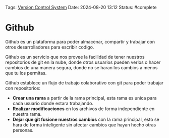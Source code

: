 Tags: [Version Control System](../Indexes/Version%20Control%20System.md) Date:
2024-08-20 13:12 Status: #complete

# Github

Github es un plataforma para poder almacenar, compartir y trabajar con otros
desarrolladores para escribir codigo.

Github es un servicio que nos provee la facilidad de tener nuestros repositorios
de git en la nube, donde otros usuarios pueden verlos o hacer cambios de una
manera segura, donde no se haran los cambios a menos que tu los permitas.

Github establece un flujo de trabajo colaborativo con git para poder trabajar
con repositorios:

- **Crear una rama** a partir de la rama principal, esta rama es unica para cada
  usuario donde estara trabajando.
- **Realizar modificaciones** en los archivos de forma independiente en nuestra
  rama.
- **Dejar que git fusione nuestros cambios** con la rama principal, esto se hara
  de forma inteligente sin afectar cambios que hayan hecho otras personas.

